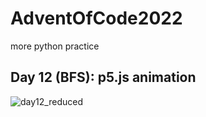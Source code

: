 # AdventOfCode2022
more python practice

## Day 12 (BFS): p5.js animation

![day12_reduced](https://user-images.githubusercontent.com/25903992/208285993-e7ee83d8-da0f-4f55-93f1-9cad6692f043.gif)
